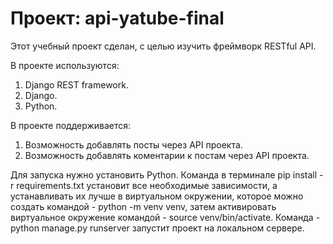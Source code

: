 # Проект: api-yatube-final

Этот учебный проект сделан, с целью изучить фреймворк RESTful API.

В проекте используются:
1. Django REST framework.
2. Django.
3. Python.

В проекте поддерживается:
1. Возможность добавлять посты через API проекта.
2. Возможность добавлять коментарии к постам через API проекта.

Для запуска нужно установить Python. Команда в терминале pip install -r requirements.txt установит все необходимые зависимости, а устанавливать их лучше в виртуальном окружении, которое можно создать командой - python -m venv venv, затем активировать виртуальное окружение командой - source venv/bin/activate. Команда - python manage.py runserver запустит проект на локальном сервере.
